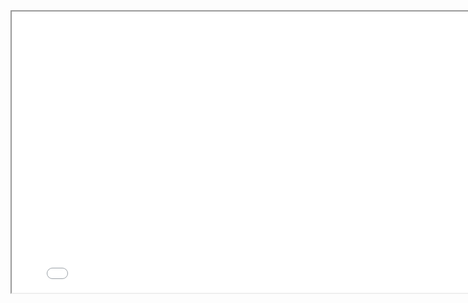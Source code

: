 <iframe tabindex="0" src="{{ src }}" title="{{ title }}" width="800" height="450" class="border border-base-lighter radius-lg width-full add-aspect-16x9 margin-0 margin-top-3{% if full %}{% else %} padding-3 tablet:padding-4{% endif %}"{% if disable %} style="pointer-events: none"{% endif %}></iframe>